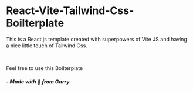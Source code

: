 # React-Vite-Tailwind-Css-Boilterplate

<p>This is a React js template created with superpowers of Vite JS and having a nice little touch of Tailwind Css.</p><br/>
<p>Feel free to use this Boilterplate</p>

<h5>- Made with 💓 from Garry.</h5>
